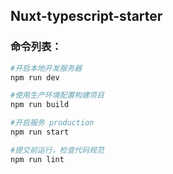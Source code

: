 ## Nuxt-typescript-starter

### 命令列表：
```bash
#开启本地开发服务器
npm run dev

#使用生产环境配置构建项目
npm run build

#开启服务 production
npm run start

#提交前运行，检查代码规范
npm run lint

```
